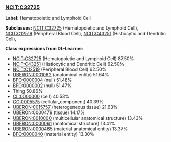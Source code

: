 
### [NCIT:C32725](http://purl.obolibrary.org/obo/NCIT_C32725)
**Label:** Hematopoietic and Lymphoid Cell

**Subclasses:** [NCIT:C32725](http://purl.obolibrary.org/obo/NCIT_C32725) (Hematopoietic and Lymphoid Cell), [NCIT:C12519](http://purl.obolibrary.org/obo/NCIT_C12519) (Peripheral Blood Cell), [NCIT:C43251](http://purl.obolibrary.org/obo/NCIT_C43251) (Histiocytic and Dendritic Cell), 

**Class expressions from DL-Learner:**

- [NCIT:C32725](http://purl.obolibrary.org/obo/NCIT_C32725) (Hematopoietic and Lymphoid Cell) 87.50%
- [NCIT:C43251](http://purl.obolibrary.org/obo/NCIT_C43251) (Histiocytic and Dendritic Cell) 62.50%
- [NCIT:C12519](http://purl.obolibrary.org/obo/NCIT_C12519) (Peripheral Blood Cell) 62.50%
- [UBERON:0001062](http://purl.obolibrary.org/obo/UBERON_0001062) (anatomical entity) 51.64%
- [BFO:0000004](http://purl.obolibrary.org/obo/BFO_0000004) (null) 51.48%
- [BFO:0000002](http://purl.obolibrary.org/obo/BFO_0000002) (null) 51.47%
- Thing 50.86%
- [CL:0000000](http://purl.obolibrary.org/obo/CL_0000000) (cell) 40.53%
- [GO:0005575](http://purl.obolibrary.org/obo/GO_0005575) (cellular_component) 40.39%
- [UBERON:0015757](http://purl.obolibrary.org/obo/UBERON_0015757) (heterogeneous tissue) 21.63%
- [UBERON:0000479](http://purl.obolibrary.org/obo/UBERON_0000479) (tissue) 14.17%
- [UBERON:0010000](http://purl.obolibrary.org/obo/UBERON_0010000) (multicellular anatomical structure) 13.43%
- [UBERON:0000061](http://purl.obolibrary.org/obo/UBERON_0000061) (anatomical structure) 13.41%
- [UBERON:0000465](http://purl.obolibrary.org/obo/UBERON_0000465) (material anatomical entity) 13.37%
- [BFO:0000040](http://purl.obolibrary.org/obo/BFO_0000040) (material entity) 13.30%


